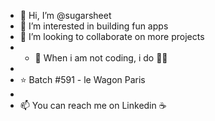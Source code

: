 - 👋 Hi, I’m @sugarsheet
- 👀 I’m interested in building fun apps
- 💞️ I’m looking to collaborate on more projects
- - 🍎 When i am not coding, i do 🧘‍♀️
- 
- :star: Batch #591 - le Wagon Paris 
- 
- 📫 You can reach me on Linkedin :coffee:






<!---


sugarsheet/sugarsheet is a ✨ special ✨ repository because its `README.md` (this file) appears on your GitHub profile.
You can click the Preview link to take a look at your changes.
--->
